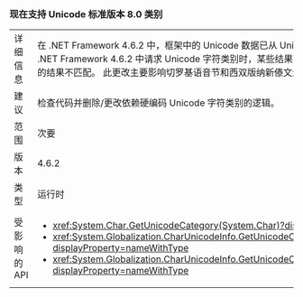 ### <a name="unicode-standard-version-80-categories-now-supported"></a>现在支持 Unicode 标准版本 8.0 类别

|   |   |
|---|---|
|详细信息|在 .NET Framework 4.6.2 中，框架中的 Unicode 数据已从 Unicode 标准版本 6.3 升级到版本 8.0。  在 .NET Framework 4.6.2 中请求 Unicode 字符类别时，某些结果可能与以前的 .NET Framework 版本中的结果不匹配。  此更改主要影响切罗基语音节和西双版纳新傣文元音标记和音调标记。|
|建议|检查代码并删除/更改依赖硬编码 Unicode 字符类别的逻辑。|
|范围|次要|
|版本|4.6.2|
|类型|运行时|
|受影响的 API|<ul><li><xref:System.Char.GetUnicodeCategory(System.Char)?displayProperty=nameWithType></li><li><xref:System.Globalization.CharUnicodeInfo.GetUnicodeCategory(System.Char)?displayProperty=nameWithType></li><li><xref:System.Globalization.CharUnicodeInfo.GetUnicodeCategory(System.String,System.Int32)?displayProperty=nameWithType></li></ul>|

